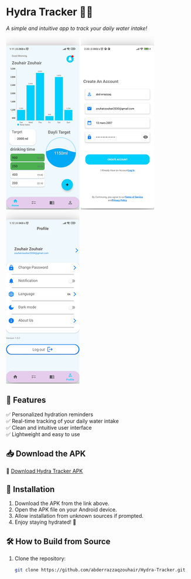 # Hydra Tracker 🚰💧  
*A simple and intuitive app to track your daily water intake!*  

![Hydra Tracker Banner](https://github.com/abderrazzaqzouhair/Hydra-Tracker/blob/main/img/screenzy-1741660600429.png)
![Hydra Tracker Banner](https://github.com/abderrazzaqzouhair/Hydra-Tracker/blob/main/img/screenzy-1741661001355.png)
![Hydra Tracker Banner](https://github.com/abderrazzaqzouhair/Hydra-Tracker/blob/main/img/screenzy-1741660711395.png)


## 📌 Features  
✅ Personalized hydration reminders  
✅ Real-time tracking of your daily water intake  
✅ Clean and intuitive user interface  
✅ Lightweight and easy to use  

## 📥 Download the APK  
🔗 [Download Hydra Tracker APK](https://github.com/abderrazzaqzouhair/Hydra-Tracker/blame/main/app/release/Hydra%20Tracker.apk)  

## 🚀 Installation  
1. Download the APK from the link above.  
2. Open the APK file on your Android device.  
3. Allow installation from unknown sources if prompted.  
4. Enjoy staying hydrated! 💙  

## 🛠 How to Build from Source  
1. Clone the repository:  
   ```bash
   git clone https://github.com/abderrazzaqzouhair/Hydra-Tracker.git
